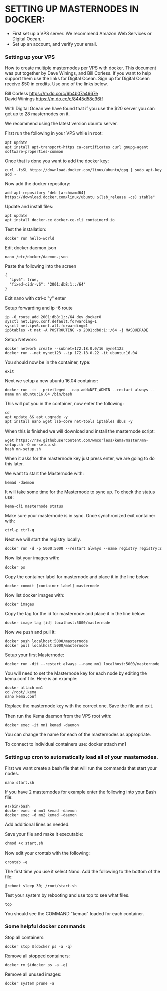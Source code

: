 SETTING UP MASTERNODES IN DOCKER:
===========================
* First set up a VPS server. We recommend Amazon Web Services or Digital Ocean.
* Set up an account, and verify your email.

### Setting up your VPS

How to create multiple masternodes per VPS with docker.  This document was put together by Dave Winings, and Bill Corless. 
If you want to help support them use the links for Digital Ocean.
Sign up for Digital Ocean receive $50 in credits. Use one of the links below.

Bill Corless https://m.do.co/c/6b4b07a4667e \
David Winings https://m.do.co/c/8445d58c96ff

With Digital Ocean we have found that if you use the $20 server you can get up to 28 masternodes on it.

We recommend using the latest version ubuntu server.

First run the following in your VPS while in root:

    apt update 
    apt install apt-transport-https ca-certificates curl gnupg-agent software-properties-common
Once that is done you want to add the docker key:

    curl -fsSL https://download.docker.com/linux/ubuntu/gpg | sudo apt-key add -
Now add the docker repository:

    add-apt-repository "deb [arch=amd64] https://download.docker.com/linux/ubuntu $(lsb_release -cs) stable"
Update and install files:

    apt update
    apt install docker-ce docker-ce-cli containerd.io

Test the installation:

    docker run hello-world

Edit docker daemon.json

    nano /etc/docker/daemon.json

Paste the following into the screen

    {
      "ipv6": true,
      "fixed-cidr-v6": "2001:db8:1::/64"
    }

Exit nano with ctrl-x "y" enter

Setup forwarding and ip -6 route

    ip -6 route add 2001:db8:1::/64 dev docker0
    sysctl net.ipv6.conf.default.forwarding=1
    sysctl net.ipv6.conf.all.forwarding=1 
    ip6tables -t nat -A POSTROUTING -s 2001:db8:1::/64 -j MASQUERADE

Setup Network:

    docker network create --subnet=172.18.0.0/16 mynet123
    docker run --net mynet123 --ip 172.18.0.22 -it ubuntu:16.04

You should now be in the container, type: 

    exit
    
Next we setup a new ubuntu 16.04 container:

    docker run -it --privileged --cap-add=NET_ADMIN --restart always --name mn ubuntu:16.04 /bin/bash

This will put you in the container, now enter the following:

    cd
    apt update && apt upgrade -y
    apt install nano wget lsb-core net-tools iptables dbus -y
When this is finished we will download and install the masternode script:

    wget https://raw.githubusercontent.com/wmcorless/kema/master/mn-setup.sh -O mn-setup.sh
    bash mn-setup.sh

When it asks for the masternode key just press enter, we are going to do this later.

We want to start the Masternode with:

    kemad -daemon
It will take some time for the Masternode to sync up. To check the status use:

    kema-cli masternode status
Make sure your masternode is in sync. Once synchronized exit container with:

    ctrl-p ctrl-q 
Next we will start the registry locally.

    docker run -d -p 5000:5000 --restart always --name registry registry:2
Now list your images with:

    docker ps
Copy the container label for masternode and place it in the line below:

    docker commit [container label] masternode
    
Now list docker images with:

    docker images
    
Copy the tag for the id for masternode and place it in the line below:

    docker image tag [id] localhost:5000/masternode
Now we push and pull it:

    docker push localhost:5000/masternode
    docker pull localhost:5000/masternode
Setup your first Masternode:

    docker run -dit --restart always --name mn1 localhost:5000/masternode
    
You will need to set the Masternode key for each node by editing the kema.conf file.
Here is an example:

    docker attach mn1
    cd /root/.kema
    nano kema.conf
Replace the masternode key with the correct one. Save the file and exit.

Then run the Kema daemon from the VPS root with:

    docker exec -it mn1 kemad -daemon
You can change the name for each of the masternodes as appropriate.

To connect to individual containers use:
    docker attach mn1

### Setting up cron to automatically load all of your masternodes.

First we want create a bash file that will run the commands that start your nodes.

    nano start.sh
If you have 2 masternodes for example enter the following into your Bash file:

    #!/bin/bash
    docker exec -d mn1 kemad -daemon
    docker exec -d mn2 kemad -daemon
Add additional lines as needed.

Save your file and make it executable:

    chmod +x start.sh
Now edit your crontab with the following:

    crontab -e
The first time you use it select Nano.
Add the following to the bottom of the file:

    @reboot sleep 30; /root/start.sh
Test your system by rebooting and use top to see what files.

    top
You should see the COMMAND "kemad" loaded for each container.

### Some helpful docker commands
Stop all containers:

    docker stop $(docker ps -a -q)
Remove all stopped containers:

    docker rm $(docker ps -a -q)
Remove all unused images:

    docker system prune -a 
